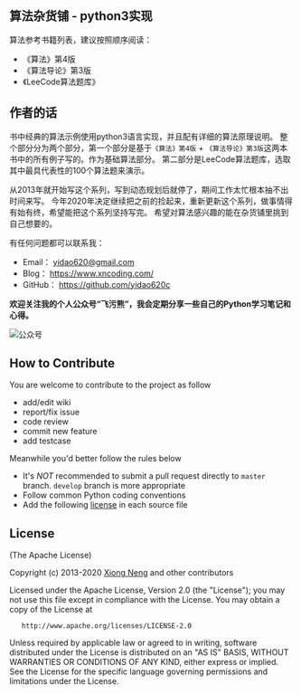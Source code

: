 ﻿## 算法杂货铺 - python3实现

算法参考书籍列表，建议按照顺序阅读：

* 《算法》第4版
* 《算法导论》第3版
* 《LeeCode算法题库》

## 作者的话

书中经典的算法示例使用python3语言实现，并且配有详细的算法原理说明。
整个部分分为两个部分，第一个部分是基于`《算法》第4版` + `《算法导论》第3版`这两本书中的所有例子写的。作为基础算法部分。
第二部分是LeeCode算法题库，选取其中最具代表性的100个算法题来演示。

从2013年就开始写这个系列，写到动态规划后就停了，期间工作太忙根本抽不出时间来写。
今年2020年决定继续把之前的捡起来，重新更新这个系列，做事情得有始有终，希望能把这个系列坚持写完。
希望对算法感兴趣的能在杂货铺里挑到自己想要的。

有任何问题都可以联系我：

* Email：  yidao620@gmail.com
* Blog：   https://www.xncoding.com/
* GitHub： https://github.com/yidao620c

**欢迎关注我的个人公众号“飞污熊”，我会定期分享一些自己的Python学习笔记和心得。**

![公众号](https://github.com/yidao620c/python3-cookbook/raw/master/exts/wuxiong.jpg)

## How to Contribute

You are welcome to contribute to the project as follow

* add/edit wiki
* report/fix issue
* code review
* commit new feature
* add testcase

Meanwhile you'd better follow the rules below

* It's *NOT* recommended to submit a pull request directly to `master` branch. `develop` branch is more appropriate
* Follow common Python coding conventions
* Add the following [license](#license) in each source file

## License

(The Apache License)

Copyright (c) 2013-2020 [Xiong Neng](https://www.xncoding.com/) and other contributors

Licensed under the Apache License, Version 2.0 (the "License"); 
you may not use this file except in compliance with the License. You may obtain a copy of the License at

       http://www.apache.org/licenses/LICENSE-2.0

Unless required by applicable law or agreed to in writing, 
software distributed under the License is distributed on an "AS IS" BASIS, 
WITHOUT WARRANTIES OR CONDITIONS OF ANY KIND, either express or implied. 
See the License for the specific language governing permissions and limitations under the License.

